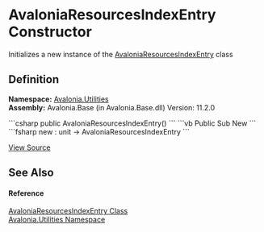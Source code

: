 # AvaloniaResourcesIndexEntry Constructor


Initializes a new instance of the <a href="T_Avalonia_Utilities_AvaloniaResourcesIndexEntry">AvaloniaResourcesIndexEntry</a> class



## Definition
**Namespace:** <a href="N_Avalonia_Utilities">Avalonia.Utilities</a>  
**Assembly:** Avalonia.Base (in Avalonia.Base.dll) Version: 11.2.0

<Tabs groupId="api-code-preview">
<TabItem value="csharp" label="C#">
```csharp
public AvaloniaResourcesIndexEntry()
```
</TabItem>
<TabItem value="vb" label="VB">
```vb
Public Sub New
```
</TabItem>
<TabItem value="fsharp" label="F#">
```fsharp
new : unit -> AvaloniaResourcesIndexEntry
```
</TabItem>
</Tabs>



<a href="https://github.com/AvaloniaUI/Avalonia/tree/master/src/Avalonia.Base/Utilities/AvaloniaResourcesIndex.cs" title="View the source code">View Source</a>



## See Also


#### Reference
<a href="T_Avalonia_Utilities_AvaloniaResourcesIndexEntry">AvaloniaResourcesIndexEntry Class</a>  
<a href="N_Avalonia_Utilities">Avalonia.Utilities Namespace</a>  

